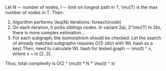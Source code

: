 Let N -- number of nodes, l -- limit on longest path in T, \mu(T) is the max number of nodes in T.
Then:

1) Algorithm performs \leq{N} iterations: foreach(node)
2) On each iteration, it picks siblings nodes.
In variant 2a), 2^\mu(T)
In 2b), there is more complex estimation...
3) For each subgraph, the isomorphism should be checked. Let the search of already matched subgraphs requires O(1) (dict with WL hash as a key)
Then, need to calculate WL hash for tested graph -- \mu(t) ^ x, where x ~ in [2..3].

Thus, total complexity is O(2 ^ \mu(t) * N * \mu(t) ^ x)
